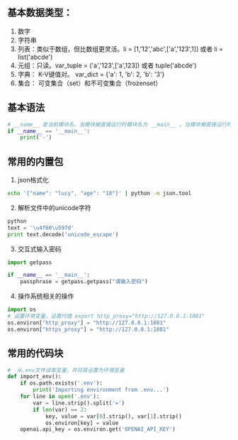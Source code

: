 ## 基本数据类型：
1. 数字
2. 字符串
3. 列表：类似于数组，但比数组更灵活。li = [1,'12','abc',['a','123',1]] 或者 li = list('abcde')
4. 元组：只读。var_tuple = ('a','123',['a',123]) 或者 tuple('abcde')
5. 字典： K-V键值对。 var_dict = {'a': 1, 'b': 2, 'b': '3'}
6. 集合： 可变集合（set）和不可变集合（frozenset）

## 基本语法
```python
# __name__ 是当前模块名，当模块被直接运行时模块名为 __main__ 。当模块被直接运行时，代码将被运行，当模块是被导入时，代码不被运行。
if __name__ == '__main__':
    print('-')
```

## 常用的内置包
1. json格式化
```bash
echo '{"name": "lucy", "age": "18"}' | python -m json.tool
```

2. 解析文件中的unicode字符
```python
python
text = '\u4f60\u597d'
print text.decode('unicode_escape')
```

3. 交互式输入密码
```python
import getpass

if __name__ == '__main__':
    passphrase = getpass.getpass("请输入密码")
```

4. 操作系统相关的操作
```python
import os
# 设置环境变量，设置代理 export http_proxy="http://127.0.0.1:1081"
os.environ["http_proxy"] = "http://127.0.0.1:1081"
os.environ["https_proxy"] = "http://127.0.0.1:1081"
```

## 常用的代码块
```py
#  从.env文件读取变量，并将其设置为环境变量
def import_env():
    if os.path.exists('.env'):
        print('Importing environment from .env...')
    for line in open('.env'):
        var = line.strip().split('=')
        if len(var) == 2:
            key, value = var[0].strip(), var[1].strip()
            os.environ[key] = value
    openai.api_key = os.environ.get('OPENAI_API_KEY')
```